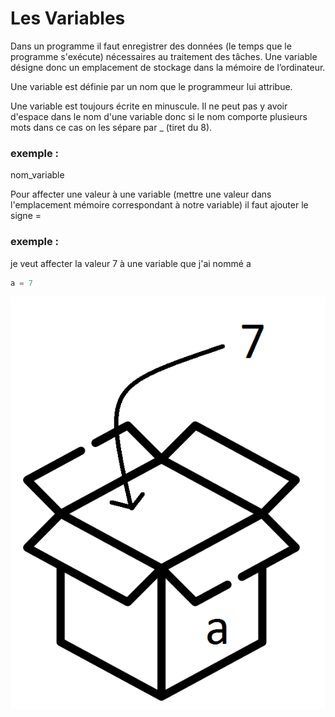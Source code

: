# Les Variables

Dans un programme il faut enregistrer des données (le temps que le programme s'exécute) nécessaires au traitement des tâches.
Une variable désigne donc un emplacement de stockage dans la mémoire de l’ordinateur.

Une variable est définie par un nom que le programmeur lui attribue.

Une variable est toujours écrite en minuscule. Il ne peut pas y avoir d'espace dans le nom d'une variable donc si le nom comporte plusieurs mots dans ce cas on les sépare par _ (tiret du 8).

### exemple : 
nom_variable

Pour affecter une valeur à une variable (mettre une valeur dans l'emplacement mémoire correspondant à notre variable) il faut ajouter le signe = 

### exemple : 
je veut affecter la valeur 7 à une variable que j'ai nommé a

````python
a = 7
````

![image](./box.png )
